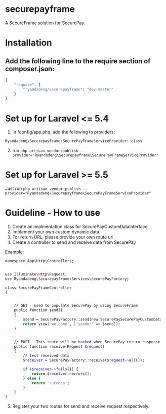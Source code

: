 # securepayframe

A SecureFrame solution for SecurePay.

# Installation

## Add the following line to the require section of composer.json:
```sh
{
    "require": {
        "ryandadeng/securepayframe": "dev-master"
    }
}
```

# Set up for Laravel <= 5.4
1. In /config/app.php, add the following to providers:
```sh
Ryandadeng\Securepayframe\SecurePayFrameServiceProvider::class
```
2. run `php artisan vendor:publish --provider="Ryandadeng\Securepayframe\SecurePayFrameServiceProvider"`

# Set up for Laravel >= 5.5
Just run `php artisan vendor:publish --provider="Ryandadeng\Securepayframe\SecurePayFrameServiceProvider"`

# Guideline - How to use
1. Create an implmentation class for SecurePayCustomDataInterface
2. Implement your own custom dynamic data
3. For return URL, please provide your own route url.
4. Create a controller to send and receive data from SecurePay

Example:

```sh
namespace App\Http\Controllers;


use Illuminate\Http\Request;
use Ryandadeng\Securepayframe\Services\SecurePayFactory;

class SecurePayFrameController
{


    // GET - used to populate SecurePay by using SecureFrame
    public function send()
    {
        $send = SecurePayFactory::send(new SecurePaySecurePayCustomData());
        return view('welcome', ['sender' => $send]);
    }


    // POST - This route will be hooked when SecurePay return response. This request should not be accessed publicly which means it should not be have any auth middleware attached.
    public function receive(Request $request)
    {
        // test received data
        $receiver = SecurePayFactory::receive($request->all());

        if ($receiver->fails()) {
            return $receiver->errors();
        } else {
            return 'success';
        }
    }
}
```
5. Register your two routes for send and receive request respectively.

